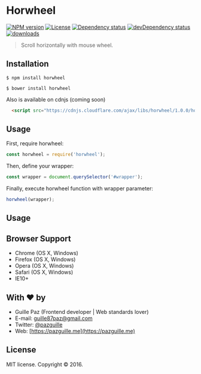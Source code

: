 # Horwheel

[![NPM version][npm-image]][npm-link] [![License][lic-image]][npm-link] [![Dependency status][deps-image]][deps-link] [![devDependency status][devdeps-image]][devdeps-link] [![downloads][dt-image]][npm-link]

> Scroll horizontally with mouse wheel.

## Installation

    $ npm install horwheel

    $ bower install horwheel


Also is available on cdnjs (coming soon)
```html
  <script src="https://cdnjs.cloudflare.com/ajax/libs/horwheel/1.0.0/horwheel.min.js"></script>
```

## Usage

First, require horwheel:
```js
const horwheel = require('horwheel');
```

Then, define your wrapper:
```js
const wrapper = document.querySelector('#wrapper');
```

Finally, execute horwheel function with wrapper parameter:
```js
horwheel(wrapper);
```

## Usage

## Browser Support
- Chrome (OS X, Windows)
- Firefox (OS X, Windows)
- Opera (OS X, Windows)
- Safari (OS X, Windows)
- IE10+

## With :heart: by

- Guille Paz (Frontend developer | Web standards lover)
- E-mail: [guille87paz@gmail.com](mailto:guille87paz@gmail.com)
- Twitter: [@pazguille](http://twitter.com/pazguille)
- Web: [https://pazguille.me](https://pazguille.me)

## License

MIT license. Copyright © 2016.

[npm-image]: https://img.shields.io/npm/v/horwheel.svg
[lic-image]: https://img.shields.io/npm/l/horwheel.svg
[npm-link]: https://npmjs.org/package/horwheel
[deps-image]: https://img.shields.io/david/mango/horwheel.svg
[deps-link]: https://david-dm.org/mango/horwheel
[devdeps-image]: https://img.shields.io/david/dev/mango/horwheel.svg
[devdeps-link]: https://david-dm.org/mango/horwheel#info=devDependencies
[dt-image]: https://img.shields.io/npm/dt/horwheel.svg
